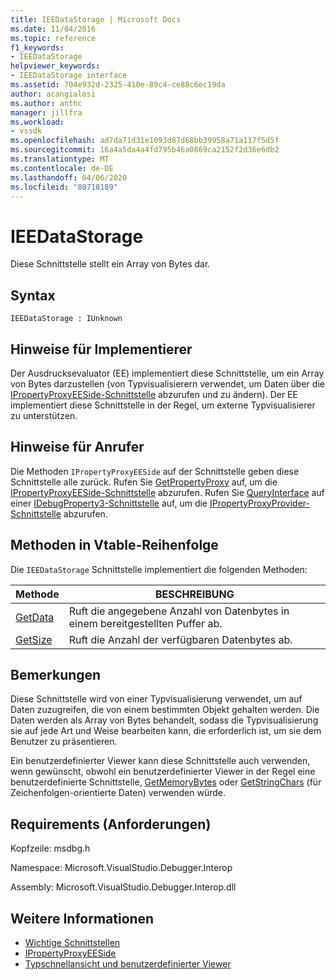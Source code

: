 ```yaml
---
title: IEEDataStorage | Microsoft Docs
ms.date: 11/04/2016
ms.topic: reference
f1_keywords:
- IEEDataStorage
helpviewer_keywords:
- IEEDataStorage interface
ms.assetid: 704e932d-2325-410e-89c4-ce88c6ec19da
author: acangialosi
ms.author: anthc
manager: jillfra
ms.workload:
- vssdk
ms.openlocfilehash: ad7da71d31e1093d87d68bb39958a71a117f5d5f
ms.sourcegitcommit: 16a4a5da4a4fd795b46a0869ca2152f2d36e6db2
ms.translationtype: MT
ms.contentlocale: de-DE
ms.lasthandoff: 04/06/2020
ms.locfileid: "80718189"
---
```

# <a name="ieedatastorage"></a>IEEDataStorage
Diese Schnittstelle stellt ein Array von Bytes dar.

## <a name="syntax"></a>Syntax

```
IEEDataStorage : IUnknown
```

## <a name="notes-for-implementers"></a>Hinweise für Implementierer
 Der Ausdrucksevaluator (EE) implementiert diese Schnittstelle, um ein Array von Bytes darzustellen (von Typvisualisierern verwendet, um Daten über die [IPropertyProxyEESide-Schnittstelle](../../../extensibility/debugger/reference/ipropertyproxyeeside.md) abzurufen und zu ändern). Der EE implementiert diese Schnittstelle in der Regel, um externe Typvisualisierer zu unterstützen.

## <a name="notes-for-callers"></a>Hinweise für Anrufer
 Die Methoden `IPropertyProxyEESide` auf der Schnittstelle geben diese Schnittstelle alle zurück. Rufen Sie [GetPropertyProxy](../../../extensibility/debugger/reference/ipropertyproxyprovider-getpropertyproxy.md) auf, um die [IPropertyProxyEESide-Schnittstelle](../../../extensibility/debugger/reference/ipropertyproxyeeside.md) abzurufen. Rufen Sie [QueryInterface](/cpp/atl/queryinterface) auf einer [IDebugProperty3-Schnittstelle](../../../extensibility/debugger/reference/idebugproperty3.md) auf, um die [IPropertyProxyProvider-Schnittstelle](../../../extensibility/debugger/reference/ipropertyproxyprovider.md) abzurufen.

## <a name="methods-in-vtable-order"></a>Methoden in Vtable-Reihenfolge
 Die `IEEDataStorage` Schnittstelle implementiert die folgenden Methoden:

|Methode|BESCHREIBUNG|
|------------|-----------------|
|[GetData](../../../extensibility/debugger/reference/ieedatastorage-getdata.md)|Ruft die angegebene Anzahl von Datenbytes in einem bereitgestellten Puffer ab.|
|[GetSize](../../../extensibility/debugger/reference/ieedatastorage-getsize.md)|Ruft die Anzahl der verfügbaren Datenbytes ab.|

## <a name="remarks"></a>Bemerkungen
 Diese Schnittstelle wird von einer Typvisualisierung verwendet, um auf Daten zuzugreifen, die von einem bestimmten Objekt gehalten werden. Die Daten werden als Array von Bytes behandelt, sodass die Typvisualisierung sie auf jede Art und Weise bearbeiten kann, die erforderlich ist, um sie dem Benutzer zu präsentieren.

 Ein benutzerdefinierter Viewer kann diese Schnittstelle auch verwenden, wenn gewünscht, obwohl ein benutzerdefinierter Viewer in der Regel eine benutzerdefinierte Schnittstelle, [GetMemoryBytes](../../../extensibility/debugger/reference/idebugproperty2-getmemorybytes.md) oder [GetStringChars](../../../extensibility/debugger/reference/idebugproperty3-getstringchars.md) (für Zeichenfolgen-orientierte Daten) verwenden würde.

## <a name="requirements"></a>Requirements (Anforderungen)
 Kopfzeile: msdbg.h

 Namespace: Microsoft.VisualStudio.Debugger.Interop

 Assembly: Microsoft.VisualStudio.Debugger.Interop.dll

## <a name="see-also"></a>Weitere Informationen
- [Wichtige Schnittstellen](../../../extensibility/debugger/reference/core-interfaces.md)
- [IPropertyProxyEESide](../../../extensibility/debugger/reference/ipropertyproxyeeside.md)
- [Typschnellansicht und benutzerdefinierter Viewer](../../../extensibility/debugger/type-visualizer-and-custom-viewer.md)
